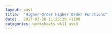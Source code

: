 ```yaml
---
layout: post
title:  "Higher-Order Higher Order Functions"
date:   2017-03-28 11:25:29 +1100
categories: worksheets wk11 ass3
---
```


